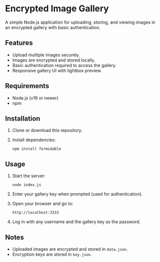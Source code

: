 # Encrypted Image Gallery

A simple Node.js application for uploading, storing, and viewing images in an encrypted gallery with basic authentication.

## Features

- Upload multiple images securely.
- Images are encrypted and stored locally.
- Basic authentication required to access the gallery.
- Responsive gallery UI with lightbox preview.

## Requirements

- Node.js (v16 or newer)
- npm

## Installation

1. Clone or download this repository.
2. Install dependencies:

   ```
   npm install formidable
   ```

## Usage

1. Start the server:

   ```
   node index.js
   ```

2. Enter your gallery key when prompted (used for authentication).

3. Open your browser and go to:

   ```
   http://localhost:3333
   ```

4. Log in with any username and the gallery key as the password.

## Notes

- Uploaded images are encrypted and stored in `data.json`.
- Encryption keys are stored in `key.json`.
